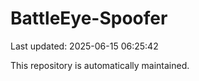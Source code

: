 # BattleEye-Spoofer

Last updated: 2025-06-15 06:25:42

This repository is automatically maintained.

